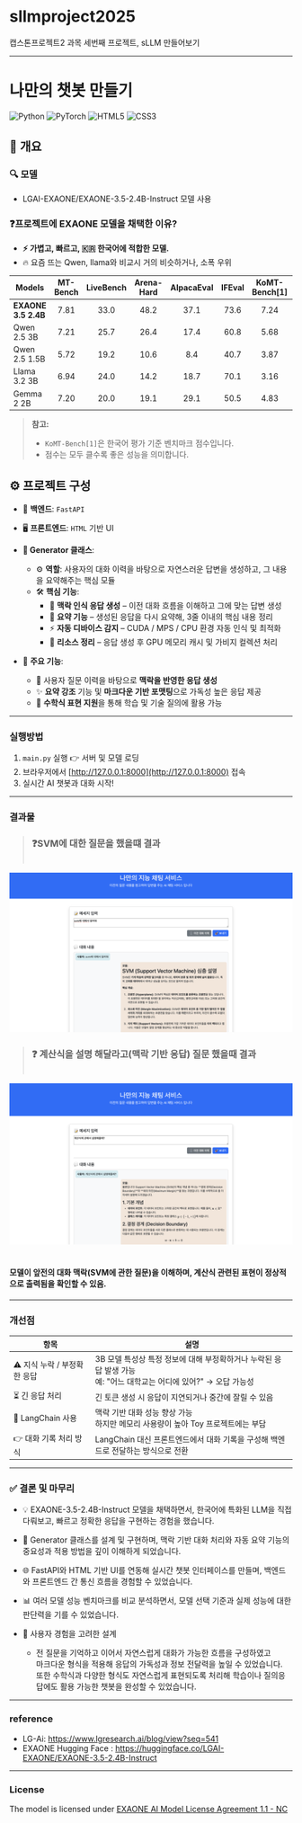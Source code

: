 # sllmproject2025
캡스톤프로젝트2 과목 세번째 프로젝트, sLLM 만들어보기

---

# 나만의 챗봇 만들기

![Python](https://img.shields.io/badge/Python-3776AB?style=for-the-badge&logo=python&logoColor=white)
![PyTorch](https://img.shields.io/badge/PyTorch-EE4C2C?style=for-the-badge&logo=pytorch&logoColor=white)
![HTML5](https://img.shields.io/badge/HTML5-E34F26?style=for-the-badge&logo=html5&logoColor=white)
![CSS3](https://img.shields.io/badge/CSS3-1572B6?style=for-the-badge&logo=css3&logoColor=white)

## 📌 개요

### 🔍 모델
- LGAI-EXAONE/EXAONE-3.5-2.4B-Instruct 모델 사용

### ❓프로젝트에 EXAONE 모델을 채택한 이유?
- **⚡ 가볍고, 빠르고, 🇰🇷 한국어에 적합한 모델.**
- 🔥 요즘 뜨는  Qwen, llama와 비교시 거의 비슷하거나, 소폭 우위

| Models              | MT-Bench | LiveBench | Arena-Hard | AlpacaEval | IFEval | KoMT-Bench[1] | LogicKor |
|---------------------|:--------:|:---------:|:----------:|:----------:|:------:|:-------------:|:--------:|
| **EXAONE 3.5 2.4B** | 7.81     | 33.0      | 48.2       | 37.1       | 73.6   | 7.24          | 8.51     |
| Qwen 2.5 3B         | 7.21     | 25.7      | 26.4       | 17.4       | 60.8   | 5.68          | 5.21     |
| Qwen 2.5 1.5B       | 5.72     | 19.2      | 10.6       | 8.4        | 40.7   | 3.87          | 3.60     |
| Llama 3.2 3B        | 6.94     | 24.0      | 14.2       | 18.7       | 70.1   | 3.16          | 2.86     |
| Gemma 2 2B          | 7.20     | 20.0      | 19.1       | 29.1       | 50.5   | 4.83          | 5.29     |

> **참고:**  
> - `KoMT-Bench[1]`은 한국어 평가 기준 벤치마크 점수입니다.  
> - 점수는 모두 클수록 좋은 성능을 의미합니다.

## ⚙️ 프로젝트 구성

- 🧩 **백엔드**: `FastAPI`  
- 🖥️ **프론트엔드**: `HTML` 기반 UI  

- **🧠 Generator 클래스**:  
  - ⚙️ **역할**: 사용자의 대화 이력을 바탕으로 자연스러운 답변을 생성하고, 그 내용을 요약해주는 핵심 모듈  
  - 🛠️ **핵심 기능**:  
    - 🧾 **맥락 인식 응답 생성** – 이전 대화 흐름을 이해하고 그에 맞는 답변 생성  
    - 📝 **요약 기능** – 생성된 응답을 다시 요약해, 3줄 이내의 핵심 내용 정리  
    - ⚡ **자동 디바이스 감지** – CUDA / MPS / CPU 환경 자동 인식 및 최적화  
    - 🧹 **리소스 정리** – 응답 생성 후 GPU 메모리 캐시 및 가비지 컬렉션 처리  

- 💬 **주요 기능**:  
  - 📝 사용자 질문 이력을 바탕으로 **맥락을 반영한 응답 생성**  
  - ✨ **요약 강조** 기능 및 **마크다운 기반 포맷팅**으로 가독성 높은 응답 제공  
  - 📐 **수학식 표현 지원**을 통해 학습 및 기술 질의에 활용 가능  
---

### 실행방법
1. `main.py` 실행 👉 서버 및 모델 로딩  
2. 브라우저에서 [http://127.0.0.1:8000](http://127.0.0.1:8000) 접속  
3. 실시간 AI 챗봇과 대화 시작!

---

### 결과물
> ### **❓SVM에 대한 질문을 했을떄 결과**<br><br>
![결과](picture/1.png)

> ### **❓ 계산식을 설명 해달라고(**맥락 기반 응답**) 질문 했을때 결과** <br><br>
![결과2](picture/2.png)<br><br>
#### 모델이 앞전의 대화 맥락(SVM에 관한 질문)을 이해하며, 계산식 관련된 표현이 정상적으로 출력됨을 확인할 수 있음.

---

### 개선점

| 항목 | 설명 |
|------|------|
| ⚠️ 지식 누락 / 부정확한 응답 | 3B 모델 특성상 특정 정보에 대해 부정확하거나 누락된 응답 발생 가능<br>예: "어느 대학교는 어디에 있어?" → 오답 가능성 |
| ⏳ 긴 응답 처리 | 긴 토큰 생성 시 응답이 지연되거나 중간에 잘릴 수 있음 |
| 🧠 LangChain 사용 | 맥락 기반 대화 성능 향상 가능<br>하지만 메모리 사용량이 높아 Toy 프로젝트에는 부담 |
| 👉 대화 기록 처리 방식 | LangChain 대신 프론트엔드에서 대화 기록을 구성해 백엔드로 전달하는 방식으로 전환 |
---

### ✅ 결론 및 마무리

- 💡 EXAONE-3.5-2.4B-Instruct 모델을 채택하면서, 한국어에 특화된 LLM을 직접 다뤄보고, 빠르고 정확한 응답을 구현하는 경험을 했습니다.<br>
- 🧠 Generator 클래스를 설계 및 구현하며, 맥락 기반 대화 처리와 자동 요약 기능의 중요성과 적용 방법을 깊이 이해하게 되었습니다.<br>
- 🌐 FastAPI와 HTML 기반 UI를 연동해 실시간 챗봇 인터페이스를 만들며, 백엔드와 프론트엔드 간 통신 흐름을 경험할 수 있었습니다.<br>
- 📊 여러 모델 성능 벤치마크를 비교 분석하면서, 모델 선택 기준과 실제 성능에 대한 판단력을 기를 수 있었습니다.<br>

-  💬 사용자 경험을 고려한 설계
   - 전 질문을 기억하고 이어서 자연스럽게 대화가 가능한 흐름을 구성하였고<br> 마크다운 형식을 적용해 응답의 가독성과 정보 전달력을 높일 수 있었습니다.<br> 또한 수학식과 다양한 형식도 자연스럽게 표현되도록 처리해 학습이나 질의응답에도 활용 가능한 챗봇을 완성할 수 있었습니다.

---
### reference
- LG-Ai: https://www.lgresearch.ai/blog/view?seq=541
- EXAONE Hugging Face : https://huggingface.co/LGAI-EXAONE/EXAONE-3.5-2.4B-Instruct
---
### License

The model is licensed under [EXAONE AI Model License Agreement 1.1 - NC](LICENSE.txt)
